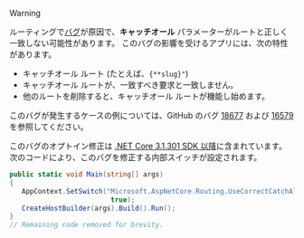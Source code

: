 > [!WARNING]
> ルーティングで[バグ](https://github.com/dotnet/aspnetcore/issues/18677)が原因で、**キャッチオール** パラメーターがルートと正しく一致しない可能性があります。 このバグの影響を受けるアプリには、次の特性があります。
>
> * キャッチオール ルート (たとえば、`{**slug}"`)
> * キャッチオール ルートが、一致すべき要求と一致しません。
> * 他のルートを削除すると、キャッチオール ルートが機能し始めます。
>
> このバグが発生するケースの例については、GitHub のバグ [18677](https://github.com/dotnet/aspnetcore/issues/18677) および [16579](https://github.com/dotnet/aspnetcore/issues/16579) を参照してください。
>
> このバグのオプトイン修正は [.NET Core 3.1.301 SDK 以降](https://dotnet.microsoft.com/download/dotnet-core/3.1)に含まれています。 次のコードにより、このバグを修正する内部スイッチが設定されます。
>
>```csharp
>public static void Main(string[] args)
>{
>    AppContext.SetSwitch("Microsoft.AspNetCore.Routing.UseCorrectCatchAllBehavior", 
>                          true);
>    CreateHostBuilder(args).Build().Run();
>}
>// Remaining code removed for brevity.
>```
